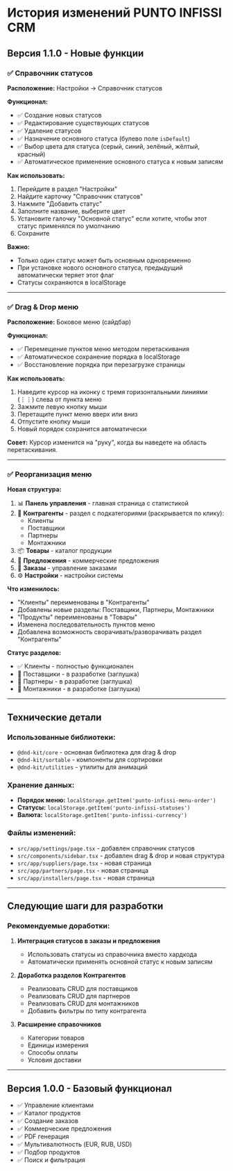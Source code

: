# История изменений PUNTO INFISSI CRM

## Версия 1.1.0 - Новые функции

### ✅ Справочник статусов

**Расположение:** Настройки → Справочник статусов

**Функционал:**

- ✅ Создание новых статусов
- ✅ Редактирование существующих статусов
- ✅ Удаление статусов
- ✅ Назначение основного статуса (булево поле `isDefault`)
- ✅ Выбор цвета для статуса (серый, синий, зелёный, жёлтый, красный)
- ✅ Автоматическое применение основного статуса к новым записям

**Как использовать:**

1. Перейдите в раздел "Настройки"
2. Найдите карточку "Справочник статусов"
3. Нажмите "Добавить статус"
4. Заполните название, выберите цвет
5. Установите галочку "Основной статус" если хотите, чтобы этот статус применялся по умолчанию
6. Сохраните

**Важно:**

- Только один статус может быть основным одновременно
- При установке нового основного статуса, предыдущий автоматически теряет этот флаг
- Статусы сохраняются в localStorage

---

### ✅ Drag & Drop меню

**Расположение:** Боковое меню (сайдбар)

**Функционал:**

- ✅ Перемещение пунктов меню методом перетаскивания
- ✅ Автоматическое сохранение порядка в localStorage
- ✅ Восстановление порядка при перезагрузке страницы

**Как использовать:**

1. Наведите курсор на иконку с тремя горизонтальными линиями (⋮⋮) слева от пункта меню
2. Зажмите левую кнопку мыши
3. Перетащите пункт меню вверх или вниз
4. Отпустите кнопку мыши
5. Новый порядок сохранится автоматически

**Совет:** Курсор изменится на "руку", когда вы наведете на область перетаскивания.

---

### ✅ Реорганизация меню

**Новая структура:**

1. 📊 **Панель управления** - главная страница с статистикой
2. 👥 **Контрагенты** - раздел с подкатегориями (раскрывается по клику):
   - Клиенты
   - Поставщики
   - Партнеры
   - Монтажники
3. 📦 **Товары** - каталог продукции
4. 📄 **Предложения** - коммерческие предложения
5. 🛒 **Заказы** - управление заказами
6. ⚙️ **Настройки** - настройки системы

**Что изменилось:**

- "Клиенты" переименованы в "Контрагенты"
- Добавлены новые разделы: Поставщики, Партнеры, Монтажники
- "Продукты" переименованы в "Товары"
- Изменена последовательность пунктов меню
- Добавлена возможность сворачивать/разворачивать раздел "Контрагенты"

**Статус разделов:**

- ✅ Клиенты - полностью функционален
- 🚧 Поставщики - в разработке (заглушка)
- 🚧 Партнеры - в разработке (заглушка)
- 🚧 Монтажники - в разработке (заглушка)

---

## Технические детали

### Использованные библиотеки:

- `@dnd-kit/core` - основная библиотека для drag & drop
- `@dnd-kit/sortable` - компоненты для сортировки
- `@dnd-kit/utilities` - утилиты для анимаций

### Хранение данных:

- **Порядок меню:** `localStorage.getItem('punto-infissi-menu-order')`
- **Статусы:** `localStorage.getItem('punto-infissi-statuses')`
- **Валюта:** `localStorage.getItem('punto-infissi-currency')`

### Файлы изменений:

- `src/app/settings/page.tsx` - добавлен справочник статусов
- `src/components/sidebar.tsx` - добавлен drag & drop и новая структура
- `src/app/suppliers/page.tsx` - новая страница
- `src/app/partners/page.tsx` - новая страница
- `src/app/installers/page.tsx` - новая страница

---

## Следующие шаги для разработки

### Рекомендуемые доработки:

1. **Интеграция статусов в заказы и предложения**

   - Использовать статусы из справочника вместо хардкода
   - Автоматически применять основной статус к новым записям

2. **Доработка разделов Контрагентов**

   - Реализовать CRUD для поставщиков
   - Реализовать CRUD для партнеров
   - Реализовать CRUD для монтажников
   - Добавить фильтры по типу контрагента

3. **Расширение справочников**
   - Категории товаров
   - Единицы измерения
   - Способы оплаты
   - Условия доставки

---

## Версия 1.0.0 - Базовый функционал

- ✅ Управление клиентами
- ✅ Каталог продуктов
- ✅ Создание заказов
- ✅ Коммерческие предложения
- ✅ PDF генерация
- ✅ Мультивалютность (EUR, RUB, USD)
- ✅ Подбор продуктов
- ✅ Поиск и фильтрация
